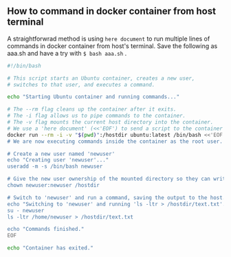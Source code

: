 ## How to command in docker container from host terminal

A straightforwrad method is using `here document` to run multiple lines of commands in docker container from host's terminal. Save the following as aaa.sh and have a try with `$ bash aaa.sh` .

```sh
#!/bin/bash

# This script starts an Ubuntu container, creates a new user,
# switches to that user, and executes a command.

echo "Starting Ubuntu container and running commands..."

# The --rm flag cleans up the container after it exits.
# The -i flag allows us to pipe commands to the container.
# The -v flag mounts the current host directory into the container.
# We use a 'here document' (<<'EOF') to send a script to the container's bash shell.
docker run --rm -i -v "$(pwd)":/hostdir ubuntu:latest /bin/bash <<'EOF'
# We are now executing commands inside the container as the root user.

# Create a new user named 'newuser'
echo "Creating user 'newuser'..."
useradd -m -s /bin/bash newuser

# Give the new user ownership of the mounted directory so they can write to it.
chown newuser:newuser /hostdir

# Switch to 'newuser' and run a command, saving the output to the host.
echo "Switching to 'newuser' and running 'ls -ltr > /hostdir/text.txt'..."
su - newuser
ls -ltr /home/newuser > /hostdir/text.txt

echo "Commands finished."
EOF

echo "Container has exited."
```
